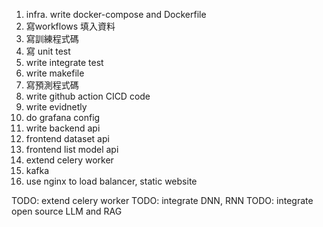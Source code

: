 1. infra. write docker-compose and Dockerfile
1. 寫workflows 填入資料
1. 寫訓練程式碼
1. 寫 unit test
1. write integrate test
1. write makefile
1. 寫預測程式碼
1. write github action CICD code
1. write evidnetly
1. do grafana config
1. write backend api
1. frontend dataset api
2. frontend list model api
3. extend celery worker
4. kafka
5. use nginx to load balancer, static website

TODO: extend celery worker
TODO: integrate DNN, RNN
TODO: integrate open source LLM and RAG
